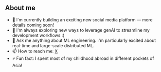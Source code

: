 ## About me

- 🔭 I'm currently building an exciting new social media platform — more details coming soon!
- 🌱 I'm always exploring new ways to leverage genAI to streamline my development workflows :)
- 💬 Ask me anything about ML engineering. I'm particularly excited about real-time and large-scale distributed ML.
- 📫 How to reach me: [X](https://x.com/jqdsouza)
- ⚡ Fun fact: I spent most of my childhood abroad in different pockets of Asia!
